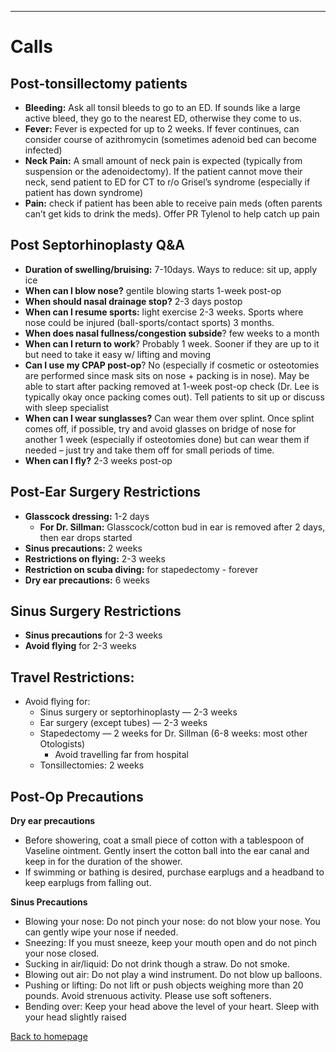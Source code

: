 
---

# Calls

## Post-tonsillectomy patients

* **Bleeding:** Ask all tonsil bleeds to go to an ED. If sounds like a large active bleed, they go to the nearest ED, otherwise they come to us.
* **Fever:** Fever is expected for up to 2 weeks. If fever continues, can consider course of azithromycin (sometimes adenoid bed can become infected)
* **Neck Pain:** A small amount of neck pain is expected (typically from suspension or the adenoidectomy). If the patient cannot move their neck, send patient to ED for CT to r/o Grisel’s syndrome (especially if patient has down syndrome)
* **Pain:** check if patient has been able to receive pain meds (often parents can’t get kids to drink the meds). Offer PR Tylenol to help catch up pain

## Post Septorhinoplasty Q&A

* **Duration of swelling/bruising:** 7-10days. Ways to reduce: sit up, apply ice
* **When can I blow nose?** gentile blowing starts 1-week post-op
* **When should nasal drainage stop?** 2-3 days postop
* **When can I resume sports:** light exercise 2-3 weeks. Sports where nose could be injured (ball-sports/contact sports) 3 months.
* **When does nasal fullness/congestion subside**? few weeks to a month
* **When can I return to work**? Probably 1 week. Sooner if they are up to it but need to take it easy w/ lifting and moving
* **Can I use my CPAP post-op**? No (especially if cosmetic or osteotomies are performed since mask sits on nose + packing is in nose). May be able to start after packing removed at 1-week post-op check (Dr. Lee is typically okay once packing comes out). Tell patients to sit up or discuss with sleep specialist
* **When can I wear sunglasses?** Can wear them over splint. Once splint comes off, if possible, try and avoid glasses on bridge of nose for another 1 week (especially if osteotomies done) but can wear them if needed – just try and take them off for small periods of time.
* **When can I fly?** 2-3 weeks post-op


## Post-Ear Surgery Restrictions

* **Glasscock dressing:** 1-2 days
  * **For Dr. Sillman:** Glasscock/cotton bud in ear is removed after 2 days, then ear drops started
* **Sinus precautions:** 2 weeks
* **Restrictions on flying:** 2-3 weeks
* **Restriction on scuba diving:** for stapedectomy - forever
* **Dry ear precautions:** 6 weeks


## **Sinus Surgery Restrictions**

* **Sinus precautions** for 2-3 weeks
* **Avoid flying** for 2-3 weeks


## Travel Restrictions:

* Avoid flying for:
  * Sinus surgery or septorhinoplasty — 2-3 weeks
  * Ear surgery (except tubes) — 2-3 weeks
  * Stapedectomy — 2 weeks for Dr. Sillman (6-8 weeks: most other Otologists)
    * Avoid travelling far from hospital
  * Tonsillectomies: 2 weeks


## Post-Op Precautions

**Dry ear precautions**

* Before showering, coat a small piece of cotton with a tablespoon of Vaseline ointment. Gently insert the cotton ball into the ear canal and keep in for the duration of the shower.
* If swimming or bathing is desired, purchase earplugs and a headband to keep earplugs from falling out.


**Sinus Precautions**

* Blowing your nose: Do not pinch your nose: do not blow your nose. You can gently wipe your nose if needed.
* Sneezing: If you must sneeze, keep your mouth open and do not pinch your nose closed.
* Sucking in air/liquid: Do not drink though a straw. Do not smoke.
* Blowing out air: Do not play a wind instrument. Do not blow up balloons.
* Pushing or lifting: Do not lift or push objects weighing more than 20 pounds. Avoid strenuous activity. Please use soft softeners.
* Bending over: Keep your head above the level of your heart. Sleep with your head slightly raised


[Back to homepage](../index.html)
